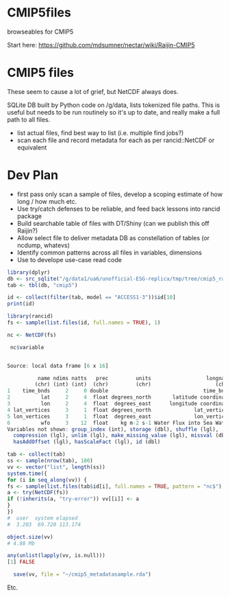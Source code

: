 # CMIP5files

browseables for CMIP5

Start here: https://github.com/mdsumner/nectar/wiki/Raijin-CMIP5

# CMIP5 files

These seem to cause a lot of grief, but NetCDF always does. 

SQLite DB built by Python code on /g/data, lists tokenized file paths. This is useful but needs to be run routinely so it's up to date, and really make a full path to all files. 

* list actual files, find best way to list (i.e. multiple find jobs?)
* scan each file and record metadata for each as per rancid::NetCDF or equivalent


# Dev Plan

* first pass only scan a sample of files, develop a scoping estimate of how long / how much etc. 
* Use try/catch defenses to be reliable, and feed back lessons into rancid package
* Build searchable table of files with DT/Shiny (can we publish this off Raijin?)
* Allow select file to deliver metadata DB as constellation of tables (or ncdump, whatevs)
* Identify common patterns across all files in variables, dimensions
* Use to develope use-case read code

```R
library(dplyr)
db <- src_sqlite("/g/data1/ua6/unofficial-ESG-replica/tmp/tree/cmip5_raijin_latest.db")
tab <- tbl(db, "cmip5")

id <- collect(filter(tab, model == "ACCESS1-3"))$id[10]
print(id)

library(rancid)
fs <- sample(list.files(id, full.names = TRUE), 1)

nc <- NetCDF(fs)

 nc$variable


Source: local data frame [6 x 16]

          name ndims natts   prec         units                  longname
         (chr) (int) (int)  (chr)         (chr)                     (chr)
1    time_bnds     2     0 double                               time_bnds
2          lat     2     4  float degrees_north       latitude coordinate
3          lon     2     4  float  degrees_east      longitude coordinate
4 lat_vertices     3     1  float degrees_north              lat_vertices
5 lon_vertices     3     1  float  degrees_east              lon_vertices
6          wfo     3    12  float    kg m-2 s-1 Water Flux into Sea Water
Variables not shown: group_index (int), storage (dbl), shuffle (lgl),
  compression (lgl), unlim (lgl), make_missing_value (lgl), missval (dbl),
  hasAddOffset (lgl), hasScaleFact (lgl), id (dbl)

tab <- collect(tab)
ss <- sample(nrow(tab), 100)
vv <- vector("list", length(ss))
system.time({
for (i in seq_along(vv)) {
fs <- sample(list.files(tab$id[i], full.names = TRUE, pattern = "nc$"), 1)
a <- try(NetCDF(fs))
if (!inherits(a, "try-error")) vv[[i]] <- a
}
})
#  user  system elapsed
#  3.203  69.720 113.174

object.size(vv)
# 4.88 Mb

any(unlist(lapply(vv, is.null)))
[1] FALSE

  save(vv, file = "~/cmip5_metadatasample.rda")
```
Etc. 
